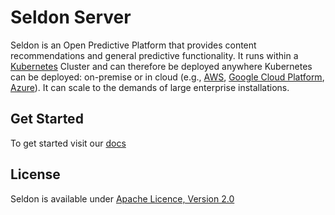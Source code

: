 # Seldon Server


Seldon is an Open Predictive Platform that provides content recommendations and general predictive functionality. It runs within a [Kubernetes](http://kubernetes.io/) Cluster and can therefore be deployed anywhere Kubernetes can be deployed: on-premise or in cloud (e.g., [AWS](http://aws.amazon.com/), [Google Cloud Platform](https://cloud.google.com/), [Azure](https://azure.microsoft.com)). It can scale to the demands of large enterprise installations. 

## Get Started

To get started visit our [docs](http://docs.seldon.io)

## License
Seldon is available under [Apache Licence, Version 2.0](https://github.com/SeldonIO/seldon-server/blob/master/README.md)
